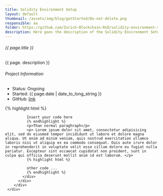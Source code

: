 ```yaml
---
title: Solidity Environment Setup
layout: default
thumbnail: /assets/img/blog/getStarted/Do-not-delete.png
responsible: aa
folder: https://github.com/Zurich-Blockchain-RnD/solidity-environment-setup
description: Here goes the description of the Solidity Environment Setup. This will be shown also on the Get Started page.
---
```


<section>
    <div class="container">
        <div class="project-single">
            <div class="row project-single-text margin-30px-tb">
                <div class="col-lg-7 col-md-12">
                    <div class="section-heading half left">
                        <h6>{{ page.title }}</h6>
                    </div>
                    <p>{{ page. description }}</p>
                </div>
                <div class="col-lg-4 col-md-12 offset-lg-1">
                    <div class="section-heading half left">
                        <h6>Project Information</h6>
                    </div>
                    <div class="project-single-info">
                        <ul class="no-margin">
                            <li><span class="vertical-align-top">Status:</span> <span class="value">Ongoing</span></li>
                            <li><span class="vertical-align-top">Started:</span> <span class="value">{{ page.date | date_to_long_string }}</span></li>
                            <li><span class="vertical-align-top">GitHub:</span> <span class="value"><a href="{{ page.folder }}">link</a></span></li>
                        </ul>
                    </div>
                </div>
            </div>
            <div class="row margin-50px-bottom sm-margin-30px-bottom">
              <div class="col-12">
              {% highlight html %}

              Insert your code here
              {% endhighlight %}
              <p>Than normal paraghraph</p>
              <p> Lorem ipsum dolor sit amet, consectetur adipisicing elit, sed do eiusmod tempor incididunt ut labore et dolore magna aliqua. Ut enim ad minim veniam, quis nostrud exercitation ullamco laboris nisi ut aliquip ex ea commodo consequat. Duis aute irure dolor in reprehenderit in voluptate velit esse cillum dolore eu fugiat nulla pariatur. Excepteur sint occaecat cupidatat non proident, sunt in culpa qui officia deserunt mollit anim id est laborum. </p>
              {% highlight html %}

              other code ...
              {% endhighlight %}
            </div>
          </div>
        </div>
     </div>
</section>
